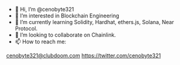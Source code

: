 - 👋 Hi, I’m @cenobyte321
- 👀 I’m interested in Blockchain Engineering
- 🌱 I’m currently learning Solidity, Hardhat, ethers.js, Solana, Near Protocol.
- 💞️ I’m looking to collaborate on Chainlink.
- 📫 How to reach me: 

cenobyte321@clubdoom.com
https://twitter.com/cenobyte321

<!---
cenobyte321/cenobyte321 is a ✨ special ✨ repository because its `README.md` (this file) appears on your GitHub profile.
You can click the Preview link to take a look at your changes.
--->
